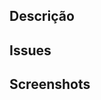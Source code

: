## Descrição 
<!---OBRIGATÓRIO-->
<!---Descrição clara e limpa -->

## Issues
<!---OBRIGATÓRIO-->
<!---Faça o link da issue aqui -->

## Screenshots
<!---Opcional-->